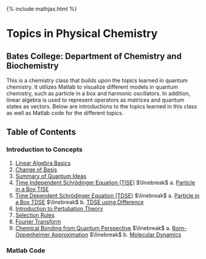 {% include mathjax.html %}

# Topics in Physical Chemistry

## Bates College: Department of Chemistry and Biochemistry
This is a chemistry class that builds upon the topics learned in quantum chemistry. It utilizes Matlab to visualize different models in quantum chemistry, such as particle in a box and harmonic oscillators. In addition, linear algebra is used to represent operators as matrices and quantum states as vectors. Below are introductions to the topics learned in this class as well as Matlab code for the different topics. 

## Table of Contents

### Introduction to Concepts

1. [Linear Algebra Basics](Linear_Algebra.md)
2. [Change of Basis](Change_Basis.md)
3. [Summary of Quantum Ideas](Quantum_ideas.md)
4. [Time Independent Schrödinger Equation (TISE)](TISE.md) $\linebreak$ 
      a. [Particle in a Box TISE](PIB.md)    
5. [Time Dependent Schrödinger Equation (TDSE)](TDSE.md) $\linebreak$
      a. [Particle in a Box TDSE](PIB_TDSE.md) $\linebreak$
      b. [TDSE using Difference](Class_Mar1.md) 
6. [Introduction to Pertubation Theory](Perturb.md)
7. [Selection Rules](Selection_rules.md)
8. [Fourier Transform](fourier_transform.md)
9. [Chemical Bonding from Quantum Perspective](chemical_bonding.md) $\linebreak$
      a. [Born-Oppenheimer Approximation](BO.md) $\linebreak$
      b. [Molecular Dynamics](molecular_dynamics.md)

### Matlab Code
